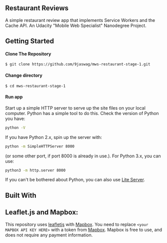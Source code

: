 Restaurant Reviews
------

A simple restaurant review app that implements Service Workers and the Cache API. An Udacity "Mobile Web Specialist" Nanodegree Project.


Getting Started
------

#### Clone The Repository
`$ git clone https://github.com/9jaswag/mws-restaurant-stage-1.git`


#### Change directory
`$ cd mws-restaurant-stage-1`

#### Run app
Start up a simple HTTP server to serve up the site files on your local computer. Python has a simple tool to do this. Check the version of Python you have: 
```sh
python -V
```
If you have Python 2.x, spin up the server with:
```sh
python -m SimpleHTTPServer 8000
```
(or some other port, if port 8000 is already in use.). For Python 3.x, you can use:
```sh
python3 -m http.server 8000
```
If you can't be bothered about Python, you can also use [Lite Server](https://github.com/johnpapa/lite-server).

Built With
------
## Leaflet.js and Mapbox:

This repository uses [leafletjs](https://leafletjs.com/) with [Mapbox](https://www.mapbox.com/). You need to replace `<your MAPBOX API KEY HERE>` with a token from [Mapbox](https://www.mapbox.com/). Mapbox is free to use, and does not require any payment information.
